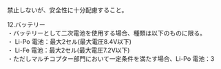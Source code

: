 禁止しないが、安全性に十分配慮すること。  
   
12.バッテリー  
・バッテリーとして二次電池を使用する場合、種類は以下のものに限る。  
・ Li-Po 電池：最大2セル(最大電圧8.4V以下)  
・ Li-Fe 電池：最大2セル(最大電圧7.2V以下)  
・ただしマルチコプター部門において一定条件を満たす場合、Li-Po 電池：3